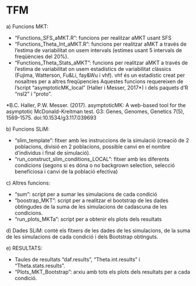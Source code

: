 # TFM
a)	Funcions MKT:
-	“Functions_SFS_aMKT.R”: funcions per realitzar aMKT usant SFS
-	“Functions_Theta_Int_aMKT.R”: funcions per realitzar aMKT a través de l’estima de variabilitat on usem intervals (estimes usant 5 intervals de freqüències del 20%).
-	“Functions_Theta_Stats_aMKT”: funcions per realitzar aMKT a través de l’estima de variabilitat on usem estadístics de variabilitat clàssics (Fujima, Watterson, Fu&Li, fay&Wu i vhf). vhf és un estadístic creat per nosaltres per a altres freqüpencies
Aquestes funcions requereixen de l’script “asymptoticMK_local”  (Haller i Messer, 2017*) i dels paquets d’R “nsl2” i “proto”.
 
  *B.C. Haller, P.W. Messer. (2017). asymptoticMK: A web-based tool for the asymptotic McDonald-Kreitman test. G3: Genes, Genomes, Genetics 7(5), 1569-1575. doi:10.1534/g3.117.039693

  b)	Funcions SLiM:
-	“slim_template”: fitxer amb les instruccions de la simulació (creació de 2 poblacions, divisió en 2 poblacions, possible canvi en el nombre d’individus i final de simulació).
-	“run_construct_slim_conditions_LOCAL”: fitxer amb les diferents condicions (segons si es dóna o no backgrown selection, selecció beneficiosa i canvi de la població efectiva)

c)	Altres funcions:
-	“sum”: script per a sumar les simulacions de cada condició
-	“boostrap_MKT”: script per a realitzar el bootstrap de les dades obtingudes de la suma de les simulacions de cadascuna de les condicions. 
-	“run_plots_MKTa”: script per a obtenir els plots dels resultats

d)	Dades SLiM: conté els fitxers de les dades de les simulacions, de la suma de les simulacions de cada condició i dels Bootstrap obtinguts.

e)	RESULTATS:
-	Taules de resultats “daf.results”, “Theta.int.results” i “Theta.stats.results”.
-	“Plots_MKT_Bootstrap”: arxiu amb tots els plots dels resultats per a cada condició.

